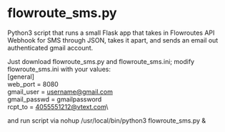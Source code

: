 # flowroute_sms.py

Python3 script that runs a small Flask app that takes in Flowroutes API Webhook for SMS through JSON, takes it apart, and sends an email out authenticated gmail account.

Just download  flowroute_sms.py and flowroute_sms.ini; modify flowroute_sms.ini with your values:\
[general]\
web_port = 8080\
gmail_user = username@gmail.com\
gmail_passwd = gmailpassword\
rcpt_to = 4055551212@vtext.com\

and run script via
nohup /usr/local/bin/python3 flowroute_sms.py &
